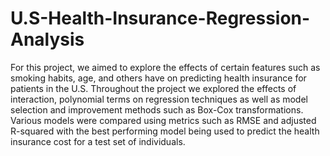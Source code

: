 # U.S-Health-Insurance-Regression-Analysis
For this project, we aimed to explore the effects of certain features such as smoking habits, age, and others have on predicting health insurance for patients in the U.S. Throughout the project we explored the effects of interaction, polynomial terms on regression techniques as well as model selection and improvement methods such as Box-Cox transformations. Various models were compared using metrics such as RMSE and adjusted R-squared with the best performing model being used to predict the health insurance cost for a test set of individuals.
